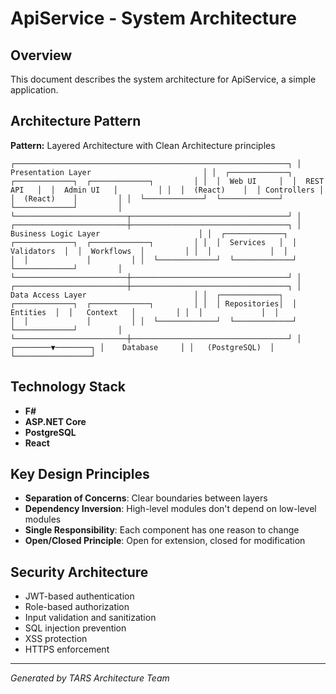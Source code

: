 # ApiService - System Architecture

## Overview
This document describes the system architecture for ApiService, a simple application.

## Architecture Pattern
**Pattern:** Layered Architecture with Clean Architecture principles

`
┌─────────────────────────────────────────────────────────────┐
│                  Presentation Layer                         │
│  ┌─────────────┐  ┌─────────────┐  ┌─────────────┐         │
│  │  Web UI     │  │  REST API   │  │  Admin UI   │         │
│  │  (React)    │  │ Controllers │  │  (React)    │         │
│  └─────────────┘  └─────────────┘  └─────────────┘         │
└─────────────────────────┬───────────────────────────────────┘
                         │
┌─────────────────────────┼───────────────────────────────────┐
│                  Business Logic Layer                      │
│  ┌─────────────┐  ┌─────────────┐  ┌─────────────┐         │
│  │  Services   │  │ Validators  │  │  Workflows  │         │
│  │             │  │             │  │             │         │
│  └─────────────┘  └─────────────┘  └─────────────┘         │
└─────────────────────────┼───────────────────────────────────┘
                         │
┌─────────────────────────┼───────────────────────────────────┐
│                   Data Access Layer                        │
│  ┌─────────────┐  ┌─────────────┐  ┌─────────────┐         │
│  │ Repositories│  │   Entities  │  │   Context   │         │
│  │             │  │             │  │             │         │
│  └─────────────┘  └─────────────┘  └─────────────┘         │
└─────────────────────────┼───────────────────────────────────┘
                         │
                ┌────────▼────────┐
                │    Database     │
                │   (PostgreSQL)  │
                └─────────────────┘
`

## Technology Stack
- **F#**
- **ASP.NET Core**
- **PostgreSQL**
- **React**


## Key Design Principles
- **Separation of Concerns**: Clear boundaries between layers
- **Dependency Inversion**: High-level modules don't depend on low-level modules
- **Single Responsibility**: Each component has one reason to change
- **Open/Closed Principle**: Open for extension, closed for modification

## Security Architecture
- JWT-based authentication
- Role-based authorization
- Input validation and sanitization
- SQL injection prevention
- XSS protection
- HTTPS enforcement

---
*Generated by TARS Architecture Team*
